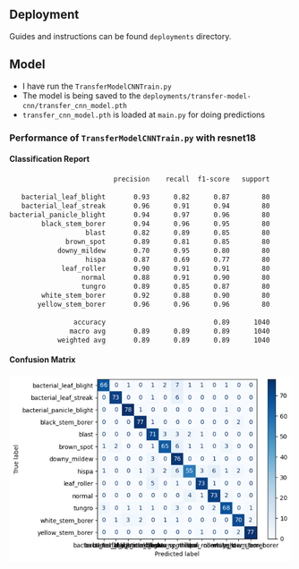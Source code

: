 ## Deployment

Guides and instructions can be found `deployments` directory.

## Model

- I have run the `TransferModelCNNTrain.py`
- The model is being saved to the `deployments/transfer-model-cnn/transfer_cnn_model.pth`
- `transfer_cnn_model.pth` is loaded at `main.py` for doing predictions

### Performance of `TransferModelCNNTrain.py` with resnet18

#### Classification Report

```
                          precision    recall  f1-score   support

   bacterial_leaf_blight       0.93      0.82      0.87        80
   bacterial_leaf_streak       0.96      0.91      0.94        80
bacterial_panicle_blight       0.94      0.97      0.96        80
        black_stem_borer       0.94      0.96      0.95        80
                   blast       0.82      0.89      0.85        80
              brown_spot       0.89      0.81      0.85        80
            downy_mildew       0.70      0.95      0.80        80
                   hispa       0.87      0.69      0.77        80
             leaf_roller       0.90      0.91      0.91        80
                  normal       0.88      0.91      0.90        80
                  tungro       0.89      0.85      0.87        80
        white_stem_borer       0.92      0.88      0.90        80
       yellow_stem_borer       0.96      0.96      0.96        80

                accuracy                           0.89      1040
               macro avg       0.89      0.89      0.89      1040
            weighted avg       0.89      0.89      0.89      1040
```

#### Confusion Matrix

<img src='images/TransferModelCNN_ConfusionMatrix.png'/>
